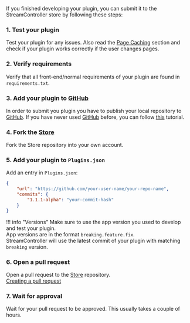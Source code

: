 If you finished developing your plugin, you can submit it to the StreamController store by following these steps:

### 1. Test your plugin
Test your plugin for any issues.
Also read the [Page Caching](../advanced_concepts/PageCaching.md) section and check if your plugin works correctly if the user changes pages.

### 2. Verify requirements
Verify that all front-end/normal requirements of your plugin are found in `requirements.txt`.

### 3. Add your plugin to [GitHub](https://github.com)
In order to submit you plugin you have to publish your local repository to [GitHub](https://github.com).
If you have never used [GitHub](https://github.com) before, you can follow [this](https://docs.github.com/en/get-started/start-your-journey) tutorial.

### 4. Fork the [Store](https://github.com/StreamController/StreamController-Store)
Fork the Store repository into your own account.

### 5. Add your plugin to `Plugins.json`
Add an entry in `Plugins.json`:
```json title="Plugins.json"
{
    "url": "https://github.com/your-user-name/your-repo-name",
    "commits": {
        "1.1.1-alpha": "your-commit-hash"
    }
}
```
!!! info "Versions"
    Make sure to use the app version you used to develop and test your plugin.  
    App versions are in the format `breaking.feature.fix`.  
    StreamController will use the latest commit of your plugin with matching `breaking` version.

### 6. Open a pull request
Open a pull request to the [Store](https://github.com/StreamController/StreamController-Store) repository.  
[Creating a pull request](https://docs.github.com/en/pull-requests/collaborating-with-pull-requests/proposing-changes-to-your-work-with-pull-requests/creating-a-pull-request)

### 7. Wait for approval
Wait for your pull request to be approved. This usually takes a couple of hours.